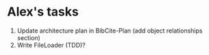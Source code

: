 # Alex's tasks

1. Update architecture plan in BibCite-Plan (add object relationships section)
2. Write FileLoader (TDD)?